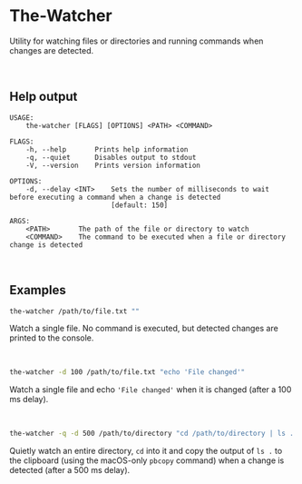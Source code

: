 # The-Watcher
Utility for watching files or directories and running commands when changes are detected.

<br>

## Help output
```
USAGE:
    the-watcher [FLAGS] [OPTIONS] <PATH> <COMMAND>

FLAGS:
    -h, --help       Prints help information
    -q, --quiet      Disables output to stdout
    -V, --version    Prints version information

OPTIONS:
    -d, --delay <INT>    Sets the number of milliseconds to wait before executing a command when a change is detected
                         [default: 150]

ARGS:
    <PATH>       The path of the file or directory to watch
    <COMMAND>    The command to be executed when a file or directory change is detected
```

<br>

## Examples
```sh
the-watcher /path/to/file.txt ""
```
Watch a single file. No command is executed, but detected changes are printed to the console.

<br>

```sh
the-watcher -d 100 /path/to/file.txt "echo 'File changed'"
```
Watch a single file and echo `'File changed'` when it is changed (after a 100 ms delay).

<br>

```sh
the-watcher -q -d 500 /path/to/directory "cd /path/to/directory | ls . | pbcopy"
```
Quietly watch an entire directory, `cd` into it and copy the output of `ls .` to the clipboard (using the macOS-only `pbcopy` command) when a change is detected (after a 500 ms delay).
